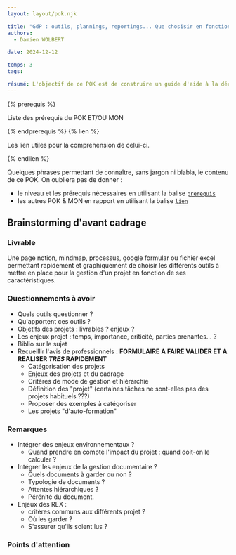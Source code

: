 ```yaml
---
layout: layout/pok.njk

title: "GdP : outils, plannings, reportings... Que chosisir en fonction de la typologie de projet pour un ingénieur généraliste?"
authors:
  - Damien WOLBERT

date: 2024-12-12

temps: 3
tags:

résumé: L'objectif de ce POK est de construire un guide d'aide à la décision lors du cadrage de projets divers. Il permettra de choisir le type de documents à mettre en place et/ou à choisir pour réaliser le suivi d'un projet.
---
```


{% prerequis %}

Liste des prérequis du POK ET/OU MON

{% endprerequis %}
{% lien %}

Les lien utiles pour la compréhension de celui-ci.

{% endlien %}

Quelques phrases permettant de connaître, sans jargon ni blabla, le contenu de ce POK. On oubliera pas de donner :

- le niveau et les prérequis nécessaires en utilisant la balise [`prerequis`](/contribuer/shortcodes/#prerequis)
- les autres POK & MON en rapport en utilisant la balise [`lien`](/contribuer/shortcodes/#lien)

## Brainstorming d'avant cadrage

### Livrable
Une page notion, mindmap, processus, google formular ou fichier excel permettant rapidement et graphiquement de choisir les différents outils à mettre en place pour la gestion d'un projet en fonction de ses caractéristiques.

### Questionnements à avoir

- Quels outils questionner ?
- Qu'apportent ces outils ?
- Objetifs des projets : livrables ? enjeux ?
- Les enjeux projet : temps, importance, criticité, parties prenantes... ?
- Biblio sur le sujet
- Recueillir l'avis de professionnels : **FORMULAIRE A FAIRE VALIDER ET A REALISER *TRES* RAPIDEMENT**
  - Catégorisation des projets
  - Enjeux des projets et du cadrage
  - Critères de mode de gestion et hiérarchie
  - Définition des "projet" (certaines tâches ne sont-elles pas des projets habituels ???)
  - Proposer des exemples à catégoriser
  - Les projets "d'auto-formation"

### Remarques

- Intégrer des enjeux environnementaux ?
  - Quand prendre en compte l'impact du projet : quand doit-on le calculer ?
- Intégrer les enjeux de la gestion documentaire ?
  - Quels documents à garder ou non ?
  - Typologie de documents ?
  - Attentes hiérarchiques ?
  - Pérénité du document.
- Enjeux des REX :
  - critères communs aux différents projet ?
  - Où les garder ?
  - S'assurer qu'ils soient lus ?

### Points d'attention